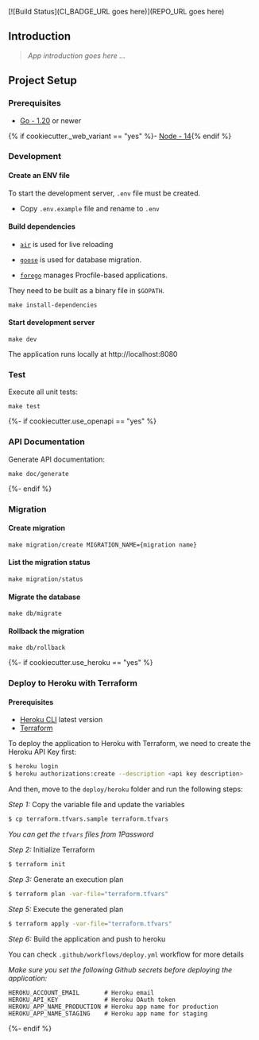 [![Build Status](CI_BADGE_URL goes here)](REPO_URL goes here)

## Introduction

> *App introduction goes here ...*

## Project Setup

### Prerequisites

- [Go - 1.20](https://golang.org/doc/go1.20) or newer

{% if cookiecutter._web_variant == "yes" %}- [Node - 14](https://nodejs.org/en/){% endif %}

### Development

#### Create an ENV file

To start the development server, `.env` file must be created.

- Copy `.env.example` file and rename to `.env`

#### Build dependencies

- [`air`](https://github.com/cosmtrek/air) is used for live reloading

- [`goose`](https://github.com/pressly/goose) is used for database migration.

- [`forego`](https://github.com/ddollar/forego) manages Procfile-based applications.

They need to be built as a binary file in `$GOPATH`.


```make
make install-dependencies
```

#### Start development server

```make
make dev
```

The application runs locally at http://localhost:8080

### Test

Execute all unit tests:

```make
make test
```
{%- if cookiecutter.use_openapi == "yes" %}
### API Documentation

Generate API documentation:

```make
make doc/generate
```
{%- endif %}

### Migration

#### Create migration

```make
make migration/create MIGRATION_NAME={migration name}
```

#### List the migration status

```make
make migration/status
```

#### Migrate the database

```make
make db/migrate
```

#### Rollback the migration

```make
make db/rollback
```

{%- if cookiecutter.use_heroku == "yes" %}
### Deploy to Heroku with Terraform

#### Prerequisites

- [Heroku CLI](https://devcenter.heroku.com/articles/heroku-cli) latest version
- [Terraform](https://www.terraform.io/downloads.html)

To deploy the application to Heroku with Terraform, we need to create the Heroku API Key first:

```bash
$ heroku login
$ heroku authorizations:create --description <api key description>
```

And then, move to the `deploy/heroku` folder and run the following steps:

_Step 1:_ Copy the variable file and update the variables

```sh
$ cp terraform.tfvars.sample terraform.tfvars
```

*You can get the `tfvars` files from 1Password*

_Step 2:_ Initialize Terraform

```sh
$ terraform init
```

_Step 3:_ Generate an execution plan

```sh
$ terraform plan -var-file="terraform.tfvars"
```

_Step 5:_ Execute the generated plan

```sh
$ terraform apply -var-file="terraform.tfvars"
```

_Step 6:_ Build the application and push to heroku

You can check `.github/workflows/deploy.yml` workflow for more details

_Make sure you set the following Github secrets before deploying the application:_

```
HEROKU_ACCOUNT_EMAIL       # Heroku email
HEROKU_API_KEY             # Heroku OAuth token
HEROKU_APP_NAME_PRODUCTION # Heroku app name for production
HEROKU_APP_NAME_STAGING    # Heroku app name for staging
```
{%- endif %}
